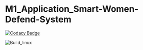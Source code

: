 # **M1_Application_Smart-Women-Defend-System**

[![Codacy Badge](https://api.codacy.com/project/badge/Grade/40a41248a0c3423bb15d899491b095c9)](https://app.codacy.com/gh/KAVIYASS99/M1_Application_Smart-Women-Defend-System?utm_source=github.com&utm_medium=referral&utm_content=KAVIYASS99/M1_Application_Smart-Women-Defend-System&utm_campaign=Badge_Grade_Settings)

![Build_linux](https://img.shields.io/appveyor/build/KAVIYASS99/M1_Application_Smart-Women-Defend-System.git?style=flat-square)

